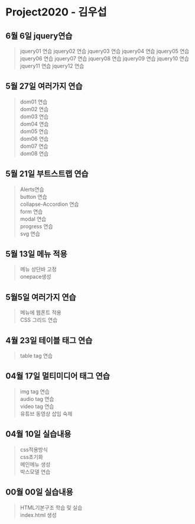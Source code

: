 # Project2020 - 김우섭
## 6월 6일 jquery연습
>jquery01 연습
jquery02 연습
jquery03 연습
jquery04 연습
jquery05 연습
jquery06 연습
jquery07 연습
jquery08 연습
jquery09 연습
jquery10 연습
jquery11 연습
jquery12 연습

## 5월 27일 여러가지 연습
>dom01 연습<br>
dom02 연습<br>
dom03 연습<br>
dom04 연습<br>
dom05 연습<br>
dom06 연습<br>
dom07 연습<br>
dom08 연습<br>
## 5월 21일 부트스트랩 연습
>Alerts연습<br>
button 연습<br>
collapse-Accordion 연습<br>
form 연습<br>
modal 연습<br>
progress 연습<br>
svg 연습<br>
## 5월 13일 메뉴 적용
>메뉴 상단바 고정<br>
onepace생성<br>

## 5월5일 여러가지 연습
> 메뉴에 웹폰트 적용 <br>
CSS 그리드 연습 <br>
## 4월 23일 테이블 태그 연습
> table tag 연습 <br>
## 04월 17일 멀티미디어 태그 연습
> img tag 연습 <br>
audio tag 연습 <br>
video tag 연습 <br>
유튜브 동영상 삽입 숙제
## 04월 10일 실습내용
> css적용방식 <br>
css초기화 <br> 
메인메뉴 생성 <br>
박스모델 연습 <br>

## 00월 00일 실습내용
>HTML기본구조 학습 및 실습 <br>
index.html 생성
